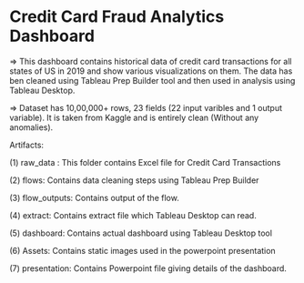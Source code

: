 #  Credit Card Fraud Analytics Dashboard

=> This dashboard contains historical data of credit card transactions for all states of US in 2019 and show various visualizations on them. The data has ben cleaned using Tableau Prep Builder tool and then used in analysis using Tableau Desktop.

=> Dataset has 10,00,000+ rows, 23 fields (22 input varibles and 1 output variable). It is taken from Kaggle and is entirely clean (Without any anomalies).

Artifacts: 

(1) raw_data : This folder contains Excel file for Credit Card Transactions

(2) flows: Contains data cleaning steps using Tableau Prep Builder

(3) flow_outputs: Contains output of the flow.

(4) extract: Contains extract file which Tableau Desktop can read.

(5) dashboard: Contains actual dashboard using Tableau Desktop tool

(6) Assets: Contains static images used in the powerpoint presentation

(7) presentation: Contains Powerpoint file giving details of the dashboard.
